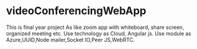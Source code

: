 # videoConferencingWebApp
This is final year project
As like zoom app with whiteboard, share screen, organized meeting etc.
Use technology as Cloud, Angular js.
Use module as Azure,UUID,Node mailer,Socket IO,Peer JS,WebRTC. 

